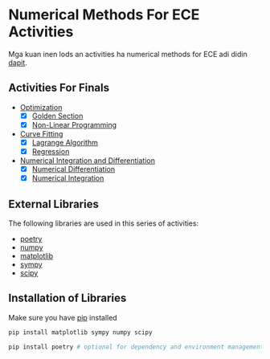 # Numerical Methods For ECE Activities
Mga kuan inen lods an activities ha numerical methods for ECE adi didin [dapit](numerical_methods/).

## Activities For Finals
- [Optimization](numerical_methods/4-optimization/)
  - [x] [Golden Section](numerical_methods/4-optimization/golden_section.py)
  - [x] [Non-Linear Programming](numerical_methods/4-optimization/non-linear.py)
- [Curve Fitting](numerical_methods/5-curve-fitting/)
  - [x] [Lagrange Algorithm](numerical_methods/5-curve-fitting/lagrange-algorithm.py)
  - [x] [Regression](numerical_methods/5-curve-fitting/regression2.py)
- [Numerical Integration and Differentiation](numerical_methods/6-numerical-integration-differentiation/)
  - [x] [Numerical Differentiation](numerical_methods/6-numerical-integration-differentiation/numerical-differentiation.py)
  - [x] [Numerical Integration](numerical_methods/6-numerical-integration-differentiation/numerical-integration.py)

## External Libraries
The following libraries are used in this series of activities:
- [poetry](https://python-poetry.org/)
- [numpy](https://numpy.org/)
- [matplotlib](https://matplotlib.org/)
- [sympy](https://www.sympy.org/en/index.html)
- [scipy](https://docs.scipy.org/doc//scipy/index.html)

## Installation of Libraries
Make sure you have [pip](https://python-poetry.org/) installed
```bash
pip install matplotlib sympy numpy scipy
```

```bash
pip install poetry # optional for dependency and environment management
```

